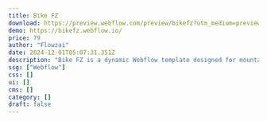 ```yaml
---
title: Bike FZ
download: https://preview.webflow.com/preview/bikefz?utm_medium=preview_link&utm_source=dashboard&utm_content=bikefz&preview=c01d0a20708b68d1890fc3f255f408e6&workflow=preview
demo: https://bikefz.webflow.io/
price: 79
author: "Flowzai"
date: 2024-12-01T05:07:31.351Z
description: "Bike FZ is a dynamic Webflow template designed for mountain biking courses. Featuring a vibrant design and essential pages like Courses, Coaches, and Blog, it's perfect for showcasing biking events and engaging enthusiasts. 🚵‍♂️📈"
ssg: ["Webflow"]
css: []
ui: []
cms: []
category: []
draft: false
---
```

